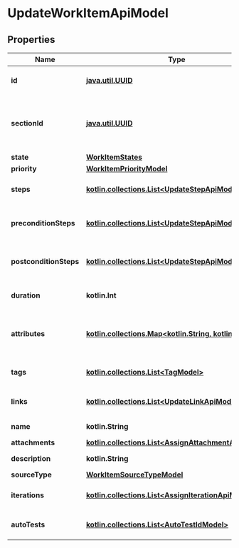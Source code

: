 
# UpdateWorkItemApiModel

## Properties
| Name | Type | Description | Notes |
| ------------ | ------------- | ------------- | ------------- |
| **id** | [**java.util.UUID**](java.util.UUID.md) | Workitem internal identifier |  |
| **sectionId** | [**java.util.UUID**](java.util.UUID.md) | Internal identifier of section where workitem is located |  |
| **state** | [**WorkItemStates**](WorkItemStates.md) |  |  |
| **priority** | [**WorkItemPriorityModel**](WorkItemPriorityModel.md) |  |  |
| **steps** | [**kotlin.collections.List&lt;UpdateStepApiModel&gt;**](UpdateStepApiModel.md) | Collection of workitem steps |  |
| **preconditionSteps** | [**kotlin.collections.List&lt;UpdateStepApiModel&gt;**](UpdateStepApiModel.md) | Collection of workitem precondtion steps |  |
| **postconditionSteps** | [**kotlin.collections.List&lt;UpdateStepApiModel&gt;**](UpdateStepApiModel.md) | Collection of workitem postcondition steps |  |
| **duration** | **kotlin.Int** | Workitem duration in milliseconds |  |
| **attributes** | [**kotlin.collections.Map&lt;kotlin.String, kotlin.Any&gt;**](kotlin.Any.md) | Key value pair of custom workitem attributes |  |
| **tags** | [**kotlin.collections.List&lt;TagModel&gt;**](TagModel.md) | Collection of workitem tags |  |
| **links** | [**kotlin.collections.List&lt;UpdateLinkApiModel&gt;**](UpdateLinkApiModel.md) | Collection of workitem links |  |
| **name** | **kotlin.String** | Workitem name |  |
| **attachments** | [**kotlin.collections.List&lt;AssignAttachmentApiModel&gt;**](AssignAttachmentApiModel.md) |  |  |
| **description** | **kotlin.String** | Workitem description |  [optional] |
| **sourceType** | [**WorkItemSourceTypeModel**](WorkItemSourceTypeModel.md) |  |  [optional] |
| **iterations** | [**kotlin.collections.List&lt;AssignIterationApiModel&gt;**](AssignIterationApiModel.md) | Collection of parameter id sets |  [optional] |
| **autoTests** | [**kotlin.collections.List&lt;AutoTestIdModel&gt;**](AutoTestIdModel.md) | Collection of autotest internal ids |  [optional] |



